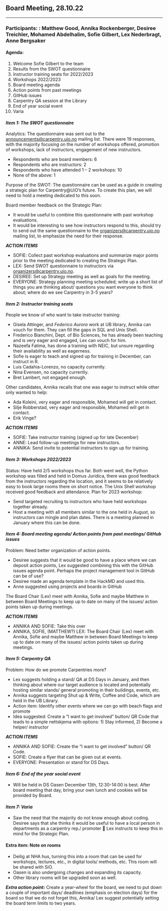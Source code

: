 ## Board Meeting, 28.10.22
------------------------------------ 
### Participants: : Matthew Good, Annika Rockenberger, Desiree Treichler, Mohamed Abdelhalim, Sofie Gilbert, Lex Nederbragt, Anne Bergsaker 

#### Agenda: 
1. Welcome Sofie Gilbert to the team 
2. Results from the SWOT questionnaire
3. Instructor training seats for 2022/2023 
4. Workshops 2022/2023 
5. Board meeting agenda
6. Action points from past meetings 
7. GitHub issues
8. Carpentry QA session at the Library 
9. End of year social event 
10. Varia 

#### _Item 1: The SWOT questionnaire_

Analytics: The questionnaire was sent out to the announcements@carpentry.uio.no mailing list. There were 19 responses, with the majority focusing on the number of workshops offered, promotion of workshops, lack of instructors, engagement of new instructors. 
 
* Respondents who are board members: 6
* Respondents who are instructors: 2
* Respondents who have attended 1 – 2 workshops: 10
* None of the above: 1 

Purpose of the SWOT: The questionnaire can be used as a guide in creating a strategic plan for Carpentry@UiO’s future. To create this plan, we will need to hold a meeting dedicated to this soon. 

Board member feedback on the Strategic Plan:
* It would be useful to combine this questionnaire with past workshop evaluations. 
* It would be interesting to see how instructors respond to this, should try to send out the same questionnaire to the organizers@carpentry.uio.no mailing list, to emphasize the need for their response. 

**_ACTION ITEMS_**
* SOFIE: Collect past workshop evaluations and summarize major points prior to the meeting dedicated to creating the Strategic Plan.
* LEX: Send SWOT questionnaire to instructors via organizers@carpentry.uio.no. 
* DESIREE: Set up Strategy meeting as well as goals for the meeting. 
* EVERYONE: Strategy planning meeting scheduled; write up a short list of things you are thinking about/ questions you want everyone to think about; where do we see Carpentry in 3-5 years? 

#### _Item 2: Instructor training seats_

People we know of who want to take instructor training:
* Gisela Attinger, and *Federico Aurora* work at UB library, Annika can vouch for them. They can fill the gaps in SQL and Unix Shell. 
* Frederico Bianchini, Dept. of Bio Sciences, he has already been teaching and is very eager and engaged, Lex can vouch for him. 
* Nazeefa Fatima, has done a training with NEIC, but unsure regarding their availability as well as eagerness. 
* Sofie is eager to teach and signed up for training in December, can instruct in R. 
* Luis Cadahia-Lorenzo, no capacity currently. 
* Nina Evensen, no capacity currently. 
* Bret Lambert, not engaged enough. 

Other candidates, Annika recalls that one was eager to instruct while other only wanted to help: 
* Ada Koleini, very eager and responsible, Mohamed will get in contact. 
* Silje Robberstad, very eager and responsible, Mohamed will get in contact.
* Erik Vinge? 


**_ACTION ITEMS_**
* SOFIE: Take instructor training (signed up for late December) 
* ANNE: Lead follow-up meetings for new instructors. 
* ANNIKA: Send invite to potential instructors to sign up for training. 

#### _Item 3: Workshops 2022/2023_

Status: Have held 2/5 workshops thus far. Both went well, the Python workshop was filled and held in Domus Juridica, there was good feedback from the instructors regarding the location, and it seems to be relatively easy to book large rooms there on short notice. The Unix Shell workshop received good feedback and attendance. 
Plan for 2023 workshop:
* Send targeted recruiting to instructors who have held workshops together already. 
* Host a meeting with all members similar to the one held in August, so instructors can mingle and plan dates. There is a meeting planned in January where this can be done. 

#### _Item 4: Board meeting agenda/ Action points from past meetings/ GitHub issues_

Problem: Need better organization of action points. 
* Desiree suggests that it would be good to have a place where we can deposit action points, Lex suggested combining this with the GitHub issues agenda point. Perhaps the project management tool in GitHub can be of use? 
* Desiree made an agenda template in the HackMD and used this.
* Anne suggested using projects and boards in GitHub 

The Board Chair (Lex) meet with Annika, Sofie and maybe Matthew in between Board Meetings to keep up to date on many of the issues/ action points taken up during meetings. 

**_ACTION ITEMS_**
* ANNIKA AND SOFIE: Take this over 
* ANNIKA, SOFIE, (MATTHEW?) LEX: The Board Chair (Lex) meet with Annika, Sofie and maybe Matthew in between Board Meetings to keep up to date on many of the issues/ action points taken up during meetings.

#### _Item 5: Carpentry QA_

Problem: How do we promote Carpentries more?
* Lex suggests holding a stand/ QA at DS Days in January, and then thinking about where our target audience is located and potentially hosting similar stands/ general promoting in their buildings, events, etc. 
* Annika suggests targeting Shut up & Write, Coffee and Code, which are held in the UB Library. 
* Action item: Identify other events where we can go with beach flags and promote 
* Idea suggested: Create a “I want to get involved” button/ QR Code that leads to a simple nettskjema with options: 1) Stay informed, 2) Become a helper/ instructor 

**_ACTION ITEMS_**
* ANNIKA AND SOFIE: Create the “I want to get involved” button/ QR Code. 
* SOFIE: Create a flyer that can be given out at events. 
* EVERYONE: Presentation or stand for DS Days. 
 
#### _Item 6: End of the year social event_

* Will be held in DS Oasen December 13th, 12:30-14:00 is best. After board meeting that day, bring your own lunch and cookies will be provided by Board.


#### _Item 7: Varia_
* Saw the need that the majority do not know enough about coding. Desiree says that she thinks it would be useful to have a local person in departments as a carpentry rep./ promoter  Lex instructs to keep this in mind for the Strategic Plan. 


#### Extra item: Note on rooms
* Deilig at NHA hus, turning this into a room that can be used for workshops, lectures, etc., in digital tools/ methods, etc. This room will be shared with SiO. 
* Oasen is also undergoing changes and expanding its capacity.
* Other library rooms will be upgraded soon as well. 

**_Extra action point:_** Create a year-wheel for the board, we need to put down a couple of important days/ deadlines (emphasis on election days) for the board so that we do not forget this, Annika/ Lex suggest potentially setting the board term limits to two years. 
















